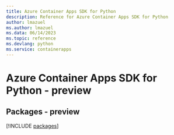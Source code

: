 ```yaml
---
title: Azure Container Apps SDK for Python
description: Reference for Azure Container Apps SDK for Python
author: lmazuel
ms.author: lmazuel
ms.data: 06/14/2023
ms.topic: reference
ms.devlang: python
ms.service: containerapps
---
```

# Azure Container Apps SDK for Python - preview
## Packages - preview
[!INCLUDE [packages](container-apps-index.md)]